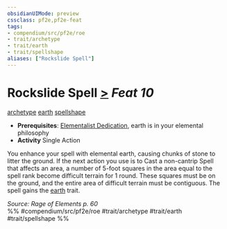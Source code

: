 ```yaml
---
obsidianUIMode: preview
cssclass: pf2e,pf2e-feat
tags:
- compendium/src/pf2e/roe
- trait/archetype
- trait/earth
- trait/spellshape
aliases: ["Rockslide Spell"]
---
```

# Rockslide Spell  [>](chapter-9-playing-the-game.md#Actions "Single Action") *Feat 10*  
[archetype](archetype.md "Archetype Feat Trait")  [earth](earth.md "Earth Energy & Element Trait")  [spellshape](spellshape-roe.md "Spellshape General Trait")  

- **Prerequisites**: [Elementalist Dedication](elementalist-dedication-roe.md), earth is in your elemental philosophy
- **Activity** Single Action

You enhance your spell with elemental earth, causing chunks of stone to litter the ground. If the next action you use is to Cast a non-cantrip Spell that affects an area, a number of 5-foot squares in the area equal to the spell rank become difficult terrain for 1 round. These squares must be on the ground, and the entire area of difficult terrain must be contiguous. The spell gains the [earth](earth.md "Earth Energy & Element Trait") trait.

*Source: Rage of Elements p. 60*  
%% #compendium/src/pf2e/roe #trait/archetype #trait/earth #trait/spellshape %%